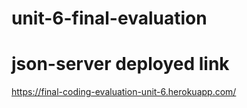 # unit-6-final-evaluation

# json-server deployed link
 
https://final-coding-evaluation-unit-6.herokuapp.com/
